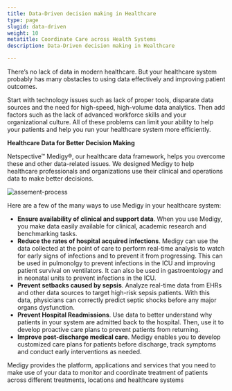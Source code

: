 ```yaml
---
title: Data-Driven decision making in Healthcare
type: page
slugid: data-driven
weight: 10
metatitle: Coordinate Care across Health Systems
description: Data-Driven decision making in Healthcare

---
```

 	
 There’s no lack of data in modern healthcare. But your healthcare system probably has many obstacles to using data effectively and improving patient outcomes.

 Start with technology issues such as lack of proper tools, disparate data sources and the need for high-speed, high-volume data analytics. Then add factors such as the lack of advanced workforce skills and your organizational culture. All of these problems can limit your ability to help your patients and help you run your healthcare system more efficiently.

 
**Healthcare Data for Better Decision Making**
 <p>Netspective™ Medigy®, our healthcare data framework, helps you overcome these and other data-related issues. We designed Medigy to help healthcare professionals and organizations use their clinical and operations data to make better decisions.</p>
 
 ![assement-process](/assets-natural/brand/www.netspective.com/solutions/medigy/Data-Driven-decision-making-in-Healthcare.jpg#center)

Here are a few of the many ways to use Medigy in your healthcare system:
 
* **Ensure availability of clinical and support data**. When you use Medigy, you make data easily available for clinical, academic research and benchmarking tasks. 
* **Reduce the rates of hospital acquired infections**. Medigy can use the data collected at the point of care to perform real-time analysis to watch for early signs of infections and to prevent it from progressing. This can be used in pulmonolgy to prevent infections in the ICU and improving patient survival on ventilators. It can also be used in gastroentology and in neonatal units to prevent infections in the ICU. 
* **Prevent setbacks caused by sepsis**. Analyze real-time data from EHRs and other data sources to target high-risk sepsis patients. With this data, physicians can correctly predict septic shocks before any major organs dysfunction. 
* **Prevent Hospital Readmissions**. Use data to better understand why patients in your system are admitted back to the hospital. Then, use it to develop proactive care plans to prevent patients from returning. 
* **Improve post-discharge medical care**. Medigy enables you to develop customized care plans for patients before discharge, track symptoms and conduct early interventions as needed. 
 

 <p> Medigy provides the platform, applications and services that you need to make use of your data to monitor and coordinate treatment of patients across different treatments, locations and healthcare systems </p>



 
 